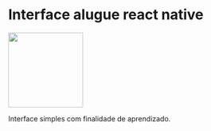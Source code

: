 # Interface alugue react native

<p float="left">
  <img src="./assets/interface.gif" width="150" />
</p>

Interface simples com finalidade de aprendizado.
